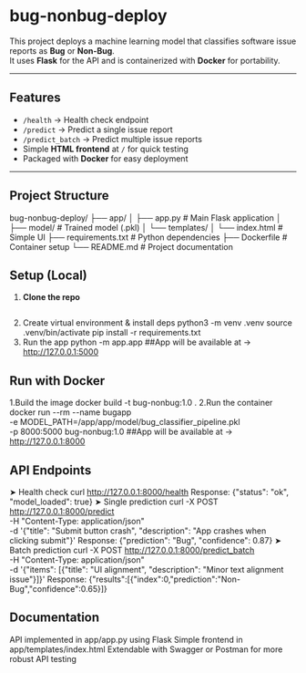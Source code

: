 # bug-nonbug-deploy

This project deploys a machine learning model that classifies software issue reports as **Bug** or **Non-Bug**.  
It uses **Flask** for the API and is containerized with **Docker** for portability.  

---

##  Features
- `/health` → Health check endpoint  
- `/predict` → Predict a single issue report  
- `/predict_batch` → Predict multiple issue reports  
- Simple **HTML frontend** at `/` for quick testing  
- Packaged with **Docker** for easy deployment  

---

##  Project Structure
bug-nonbug-deploy/
├── app/
│ ├── app.py # Main Flask application
│ ├── model/ # Trained model (.pkl)
│ └── templates/
│ └── index.html # Simple UI
├── requirements.txt # Python dependencies
├── Dockerfile # Container setup
└── README.md # Project documentation


##  Setup (Local)

1. **Clone the repo**
   ```bash
2. Create virtual environment & install deps
   python3 -m venv .venv
   source .venv/bin/activate
   pip install -r requirements.txt
3. Run the app
   python -m app.app
    ##App will be available at → http://127.0.0.1:5000

## Run with Docker

1.Build the image
  docker build -t bug-nonbug:1.0 .
2.Run the container
   docker run --rm --name bugapp \
  -e MODEL_PATH=/app/app/model/bug_classifier_pipeline.pkl \
  -p 8000:5000 bug-nonbug:1.0
  ##App will be available at → http://127.0.0.1:8000

## API Endpoints
➤ Health check
   curl http://127.0.0.1:8000/health
  Response:
   {"status": "ok", "model_loaded": true}
➤ Single prediction
   curl -X POST http://127.0.0.1:8000/predict \
  -H "Content-Type: application/json" \
  -d '{"title": "Submit button crash", "description": "App crashes when clicking submit"}'
 Response:
   {"prediction": "Bug", "confidence": 0.87}
➤ Batch prediction
   curl -X POST http://127.0.0.1:8000/predict_batch \
  -H "Content-Type: application/json" \
  -d '{"items": [{"title": "UI alignment", "description": "Minor text alignment issue"}]}'
Response:
   {"results":[{"index":0,"prediction":"Non-Bug","confidence":0.65}]}
   
## Documentation
  API implemented in app/app.py using Flask
  Simple frontend in app/templates/index.html
  Extendable with Swagger or Postman for more robust API testing

